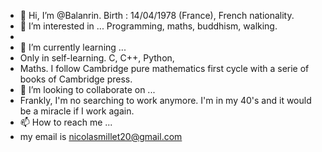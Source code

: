- 👋 Hi, I’m @Balanrin. Birth : 14/04/1978 (France), French nationality. 
- 👀 I’m interested in ... Programming, maths, buddhism, walking. 
- 
- 🌱 I’m currently learning ...
- Only in self-learning. C, C++, Python, 
- Maths. I follow Cambridge pure mathematics first cycle with a serie of books of Cambridge press. 
- 💞️ I’m looking to collaborate on ...
- Frankly, I'm no searching to work anymore. I'm in my 40's and it would be a miracle if I work again. 
- 📫 How to reach me ...
- my email is nicolasmillet20@gmail.com

<!---
Balanrin/Balanrin is a ✨ special ✨ repository because its `README.md` (this file) appears on your GitHub profile.
You can click the Preview link to take a look at your changes.
--->

